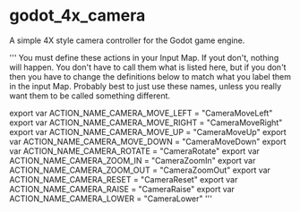 # godot_4x_camera
A simple 4X style camera controller for the Godot game engine.

'''
You must define these actions in your Input Map. If yout don't, nothing will happen. 
You don't have to call them what is listed here, but if you don't then you have to change the definitions below
to match what you label them in the input Map. Probably best to just use these names, unless you
really want them to be called something different.

export var ACTION_NAME_CAMERA_MOVE_LEFT = "CameraMoveLeft"
export var ACTION_NAME_CAMERA_MOVE_RIGHT = "CameraMoveRight"
export var ACTION_NAME_CAMERA_MOVE_UP = "CameraMoveUp"
export var ACTION_NAME_CAMERA_MOVE_DOWN = "CameraMoveDown"
export var ACTION_NAME_CAMERA_ROTATE = "CameraRotate"
export var ACTION_NAME_CAMERA_ZOOM_IN = "CameraZoomIn"
export var ACTION_NAME_CAMERA_ZOOM_OUT = "CameraZoomOut"
export var ACTION_NAME_CAMERA_RESET = "CameraReset"
export var ACTION_NAME_CAMERA_RAISE = "CameraRaise"
export var ACTION_NAME_CAMERA_LOWER = "CameraLower"
'''
